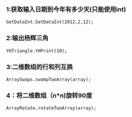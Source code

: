 ### 1:获取输入日期到今年有多少天(只能使用int)
    GetDataInt.GetDataInt(2012,2,12);
### 2:输出杨辉三角
    YHTriangle.YHPrint(10);
### 3:二维数组的行和列互换
    ArraySwaps.swampTwoArray(array);
### 4：将二维数组（n*n)旋转90度
    ArrayRotate.rotateTwoArray(array);
